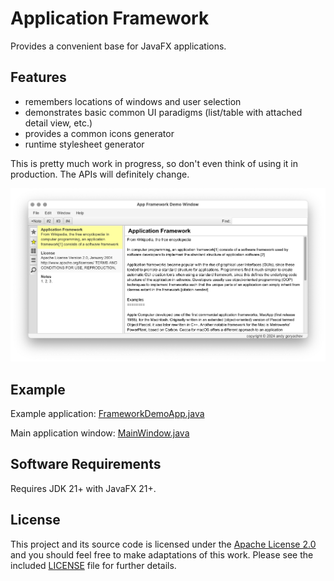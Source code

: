 # Application Framework

Provides a convenient base for JavaFX applications.

## Features

- remembers locations of windows and user selection
- demonstrates basic common UI paradigms (list/table with attached detail view, etc.)
- provides a common icons generator
- runtime stylesheet generator

This is pretty much work in progress, so don't even think of using it in production.  The APIs will definitely change.

![screenshot](doc/screenshot.png)


## Example

Example application:
[FrameworkDemoApp.java](https://github.com/andy-goryachev/AppFramework/blob/main/src/goryachev/demo/FrameworkDemoApp.java)

Main application window:
[MainWindow.java](https://github.com/andy-goryachev/AppFramework/blob/main/src/goryachev/demo/MainWindow.java)



## Software Requirements

Requires JDK 21+ with JavaFX 21+.



## License

This project and its source code is licensed under the [Apache License 2.0](http://www.apache.org/licenses/LICENSE-2.0)
and you should feel free to make adaptations of this work. Please see the included
[LICENSE](LICENSE) file for further details.
